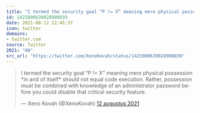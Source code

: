 ```yaml
---
title: "I termed the security goal “P != X” meaning mere physical possession *in and of itself* should not e..."
id: 1425800639028908039
date: 2021-08-12 12:45:37
icon: twitter
domains:
- twitter.com
source: Twitter
2021: "08"
src_url: "https://twitter.com/XenoKovah/status/1425800639028908039"
---
```

<blockquote class="twitter-tweet" data-lang="nl" data-dnt="true"><p lang="en" dir="ltr">I termed the security goal “P != X” meaning mere physical possession *in and of itself* should not equal code execution. Rather, possession must be combined with knowledge of an administrator password before you could disable that critical security feature.</p>&mdash; Xeno Kovah (@XenoKovah) <a href="https://twitter.com/XenoKovah/status/1425800639028908039?ref_src=twsrc%5Etfw">12 augustus 2021</a></blockquote>
<script async src="https://platform.twitter.com/widgets.js" charset="utf-8"></script>

